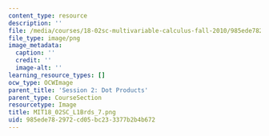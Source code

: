 ```yaml
---
content_type: resource
description: ''
file: /media/courses/18-02sc-multivariable-calculus-fall-2010/985ede782972cd05bc233377b2b4b672_MIT18_02SC_L1Brds_7.png
file_type: image/png
image_metadata:
  caption: ''
  credit: ''
  image-alt: ''
learning_resource_types: []
ocw_type: OCWImage
parent_title: 'Session 2: Dot Products'
parent_type: CourseSection
resourcetype: Image
title: MIT18_02SC_L1Brds_7.png
uid: 985ede78-2972-cd05-bc23-3377b2b4b672
---
```

